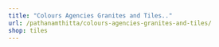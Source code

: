 ```yaml
---
title: "Colours Agencies Granites and Tiles.."
url: /pathanamthitta/colours-agencies-granites-and-tiles/
shop: tiles
---
```

